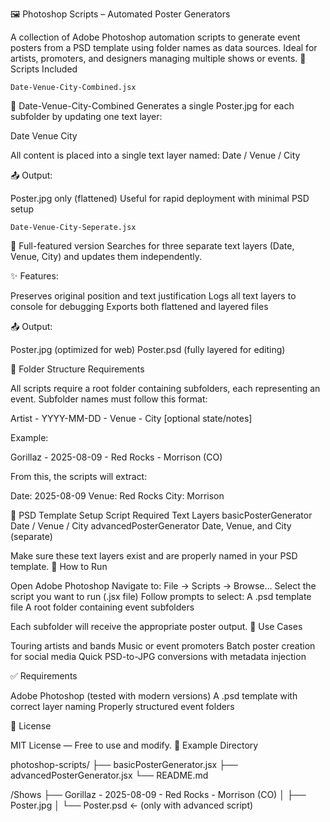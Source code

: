 

🖼️ Photoshop Scripts – Automated Poster Generators

A collection of Adobe Photoshop automation scripts to generate event posters from a PSD template using folder names as data sources. Ideal for artists, promoters, and designers managing multiple shows or events.
📂 Scripts Included

    Date-Venue-City-Combined.jsx

🔹 Date-Venue-City-Combined
Generates a single Poster.jpg for each subfolder by updating one text layer:

Date
Venue
City

All content is placed into a single text layer named:
Date / Venue / City

📤 Output:

Poster.jpg only (flattened)
Useful for rapid deployment with minimal PSD setup

    Date-Venue-City-Seperate.jsx

🔹 Full-featured version
Searches for three separate text layers (Date, Venue, City) and updates them independently.

✨ Features:

Preserves original position and text justification
Logs all text layers to console for debugging
Exports both flattened and layered files

📤 Output:

Poster.jpg (optimized for web)
Poster.psd (fully layered for editing)

🧠 Folder Structure Requirements

All scripts require a root folder containing subfolders, each representing an event.
Subfolder names must follow this format:

Artist - YYYY-MM-DD - Venue - City [optional state/notes]

Example:

Gorillaz - 2025-08-09 - Red Rocks - Morrison (CO)

From this, the scripts will extract:

Date: 2025-08-09
Venue: Red Rocks
City: Morrison

📝 PSD Template Setup
Script Required Text Layers
basicPosterGenerator Date / Venue / City
advancedPosterGenerator Date, Venue, and City (separate)

Make sure these text layers exist and are properly named in your PSD template.
🚀 How to Run

Open Adobe Photoshop
Navigate to:
File → Scripts → Browse...
Select the script you want to run (.jsx file)
Follow prompts to select:
    A .psd template file
    A root folder containing event subfolders

Each subfolder will receive the appropriate poster output.
💼 Use Cases

Touring artists and bands
Music or event promoters
Batch poster creation for social media
Quick PSD-to-JPG conversions with metadata injection

✅ Requirements

Adobe Photoshop (tested with modern versions)
A .psd template with correct layer naming
Properly structured event folders

📄 License

MIT License — Free to use and modify.
📁 Example Directory

photoshop-scripts/
├── basicPosterGenerator.jsx
├── advancedPosterGenerator.jsx
└── README.md

/Shows
├── Gorillaz - 2025-08-09 - Red Rocks - Morrison (CO)
│ ├── Poster.jpg
│ └── Poster.psd ← (only with advanced script)
